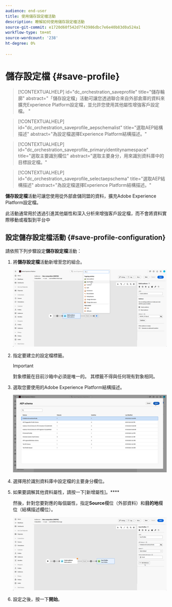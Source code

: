 ```yaml
---
audience: end-user
title: 使用儲存設定檔活動
description: 瞭解如何使用儲存設定檔活動
source-git-commit: e1720d60f542d7f43986dbc7e6e40b83d0a524a1
workflow-type: tm+mt
source-wordcount: '238'
ht-degree: 0%

---
```


# 儲存設定檔 {#save-profile}

>[!CONTEXTUALHELP]
>id="dc_orchestration_saveprofile"
>title="儲存輪廓"
>abstract="「儲存設定檔」活動可讓您透過聯合來自外部倉庫的資料來擴充Experience Platform設定檔，並允許您使用其他屬性增強客戶設定檔。 "

>[!CONTEXTUALHELP]
>id="dc_orchestration_saveprofile_aepschemalist"
>title="選取AEP結構描述"
>abstract="為設定檔選擇Experience Platform結構描述。"

>[!CONTEXTUALHELP]
>id="dc_orchestration_saveprofile_primaryidentitynamespace"
>title="選取主要識別欄位"
>abstract="選取主要身分，用來識別資料庫中的目標設定檔。"

>[!CONTEXTUALHELP]
>id="dc_orchestration_saveprofile_selectaepschema"
>title="選取AEP結構描述"
>abstract="為設定檔選擇Experience Platform結構描述。"

**儲存設定檔**&#x200B;活動可讓您使用從外部倉儲同盟的資料，擴充Adobe Experience Platform設定檔。

此活動通常用於透過引進其他屬性和深入分析來增強客戶設定檔，而不會將資料實際移動或複製到平台中

## 設定儲存設定檔活動 {#save-profile-configuration}

請依照下列步驟設定&#x200B;**儲存設定檔**&#x200B;活動：

1. 將&#x200B;**儲存設定檔**&#x200B;活動新增至您的組合。

   ![](../assets/save-profile.png)

1. 指定要建立的設定檔標籤。

   >[!IMPORTANT]
   >
   >對象標籤在目前沙箱中必須是唯一的。 其標籤不得與任何現有對象相同。

1. 選取您要使用的Adobe Experience Platform結構描述。

   ![](../assets/save-profile-2.png)

1. 選擇用於識別資料庫中設定檔的主要身分欄位。

1. 如果要調解其他資料屬性，請按一下[新增屬性]。****

   然後，針對您要對應的每個屬性，指定&#x200B;**Source**&#x200B;欄位（外部資料）和&#x200B;**目的地**&#x200B;欄位（結構描述欄位）。

   ![](../assets/save-profile-3.png)

1. 設定之後，按一下&#x200B;**開始**。
